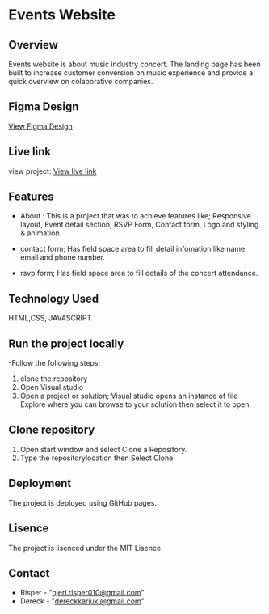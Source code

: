 # Events Website

## Overview
Events website is about music industry concert. The landing page has been built to increase customer conversion on music experience and provide a quick overview on colaborative companies.

## Figma Design

<a href="">View Figma Design</a>

## Live link
view project: 
<a href="https://github.com/RisperNJW/cap-project.git">View live link</a>

## Features
- About : This is a project that was to achieve features like; Responsive layout, Event detail section, RSVP Form, Contact form, Logo and styling & animation.

 - contact form; Has field space area to fill detail infomation like name email and phone number.
 - rsvp form; Has field space area to fill details of the concert attendance.

## Technology Used
HTML,CSS, JAVASCRIPT
## Run the project locally
-Follow the following steps;
1. clone the repository
2. Open Visual studio
3. Open a project or solution; Visual studio opens an instance of file Explore where you can browse to your solution then select it to open

## Clone repository
1. Open start window and select Clone a Repository.
2. Type the repositorylocation then Select Clone.

## Deployment
The project is deployed using GitHub pages.

## Lisence
The project is lisenced under the MIT Lisence.

## Contact 
- Risper - 
"njeri.risper010@gmail.com"
- Dereck -
"dereckkariuki@gmail.com"